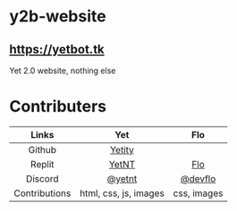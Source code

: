 # y2b-website

## https://yetbot.tk

Yet 2.0 website, nothing else

# Contributers

|     Links     |                            Yet                            |                            Flo                             |
| :-----------: | :-------------------------------------------------------: | :--------------------------------------------------------: |
|    Github     |            [Yetity](https://github.com/Yetity)            |                                                            |
|    Replit     |        [YetNT](https://replit.com/@hlonipoole692)         |                    [Flo](https://link)                     |
|    Discord    | [@yetnt](https://discordapp.com/users/671549251024584725) | [@devflo](https://discordapp.com/users/745271655072268318) |
| Contributions |                   html, css, js, images                   |                        css, images                         |
